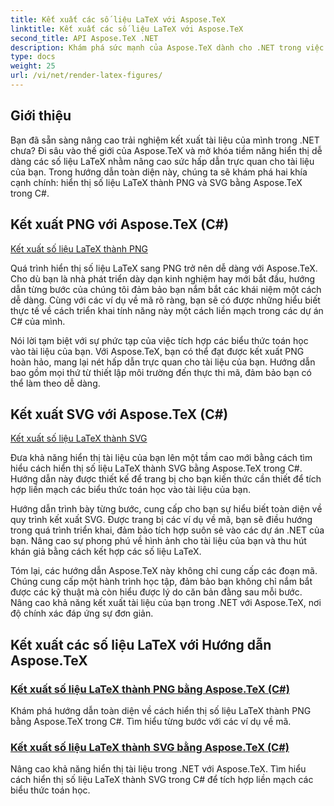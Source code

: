 ```yaml
---
title: Kết xuất các số liệu LaTeX với Aspose.TeX
linktitle: Kết xuất các số liệu LaTeX với Aspose.TeX
second_title: API Aspose.TeX .NET
description: Khám phá sức mạnh của Aspose.TeX dành cho .NET trong việc hiển thị các số liệu LaTeX một cách liền mạch. Hướng dẫn từng bước, ví dụ về mã, v.v. để hiển thị PNG và SVG trong C#.
type: docs
weight: 25
url: /vi/net/render-latex-figures/
---
```

## Giới thiệu

Bạn đã sẵn sàng nâng cao trải nghiệm kết xuất tài liệu của mình trong .NET chưa? Đi sâu vào thế giới của Aspose.TeX và mở khóa tiềm năng hiển thị dễ dàng các số liệu LaTeX nhằm nâng cao sức hấp dẫn trực quan cho tài liệu của bạn. Trong hướng dẫn toàn diện này, chúng ta sẽ khám phá hai khía cạnh chính: hiển thị số liệu LaTeX thành PNG và SVG bằng Aspose.TeX trong C#.

## Kết xuất PNG với Aspose.TeX (C#)

[Kết xuất số liệu LaTeX thành PNG](./png-latex-figure-renderer-csharp/)

Quá trình hiển thị số liệu LaTeX sang PNG trở nên dễ dàng với Aspose.TeX. Cho dù bạn là nhà phát triển dày dạn kinh nghiệm hay mới bắt đầu, hướng dẫn từng bước của chúng tôi đảm bảo bạn nắm bắt các khái niệm một cách dễ dàng. Cùng với các ví dụ về mã rõ ràng, bạn sẽ có được những hiểu biết thực tế về cách triển khai tính năng này một cách liền mạch trong các dự án C# của mình.

Nói lời tạm biệt với sự phức tạp của việc tích hợp các biểu thức toán học vào tài liệu của bạn. Với Aspose.TeX, bạn có thể đạt được kết xuất PNG hoàn hảo, mang lại nét hấp dẫn trực quan cho tài liệu của bạn. Hướng dẫn bao gồm mọi thứ từ thiết lập môi trường đến thực thi mã, đảm bảo bạn có thể làm theo dễ dàng.

## Kết xuất SVG với Aspose.TeX (C#)

[Kết xuất số liệu LaTeX thành SVG](./svg-latex-figure-renderer-csharp/)

Đưa khả năng hiển thị tài liệu của bạn lên một tầm cao mới bằng cách tìm hiểu cách hiển thị số liệu LaTeX thành SVG bằng Aspose.TeX trong C#. Hướng dẫn này được thiết kế để trang bị cho bạn kiến thức cần thiết để tích hợp liền mạch các biểu thức toán học vào tài liệu của bạn.

Hướng dẫn trình bày từng bước, cung cấp cho bạn sự hiểu biết toàn diện về quy trình kết xuất SVG. Được trang bị các ví dụ về mã, bạn sẽ điều hướng trong quá trình triển khai, đảm bảo tích hợp suôn sẻ vào các dự án .NET của bạn. Nâng cao sự phong phú về hình ảnh cho tài liệu của bạn và thu hút khán giả bằng cách kết hợp các số liệu LaTeX.

Tóm lại, các hướng dẫn Aspose.TeX này không chỉ cung cấp các đoạn mã. Chúng cung cấp một hành trình học tập, đảm bảo bạn không chỉ nắm bắt được các kỹ thuật mà còn hiểu được lý do căn bản đằng sau mỗi bước. Nâng cao khả năng kết xuất tài liệu của bạn trong .NET với Aspose.TeX, nơi độ chính xác đáp ứng sự đơn giản.
## Kết xuất các số liệu LaTeX với Hướng dẫn Aspose.TeX
### [Kết xuất số liệu LaTeX thành PNG bằng Aspose.TeX (C#)](./png-latex-figure-renderer-csharp/)
Khám phá hướng dẫn toàn diện về cách hiển thị số liệu LaTeX thành PNG bằng Aspose.TeX trong C#. Tìm hiểu từng bước với các ví dụ về mã.
### [Kết xuất số liệu LaTeX thành SVG bằng Aspose.TeX (C#)](./svg-latex-figure-renderer-csharp/)
Nâng cao khả năng hiển thị tài liệu trong .NET với Aspose.TeX. Tìm hiểu cách hiển thị số liệu LaTeX thành SVG trong C# để tích hợp liền mạch các biểu thức toán học.